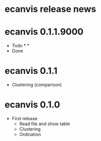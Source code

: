 # ecanvis release news


# ecanvis 0.1.1.9000

* Todo
    * 
    * 
* Done

# ecanvis 0.1.1

* Clustering (comparison)

# ecanvis 0.1.0

* First release
    * Read file and show table
    * Clustering
    * Ordination
